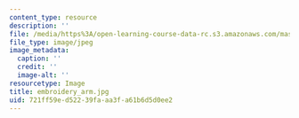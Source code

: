 ```yaml
---
content_type: resource
description: ''
file: /media/https%3A/open-learning-course-data-rc.s3.amazonaws.com/mas-962-special-topics-new-textiles-spring-2010/721ff59ed52239faaa3fa61b6d5d0ee2_embroidery_arm.jpg
file_type: image/jpeg
image_metadata:
  caption: ''
  credit: ''
  image-alt: ''
resourcetype: Image
title: embroidery_arm.jpg
uid: 721ff59e-d522-39fa-aa3f-a61b6d5d0ee2
---
```

